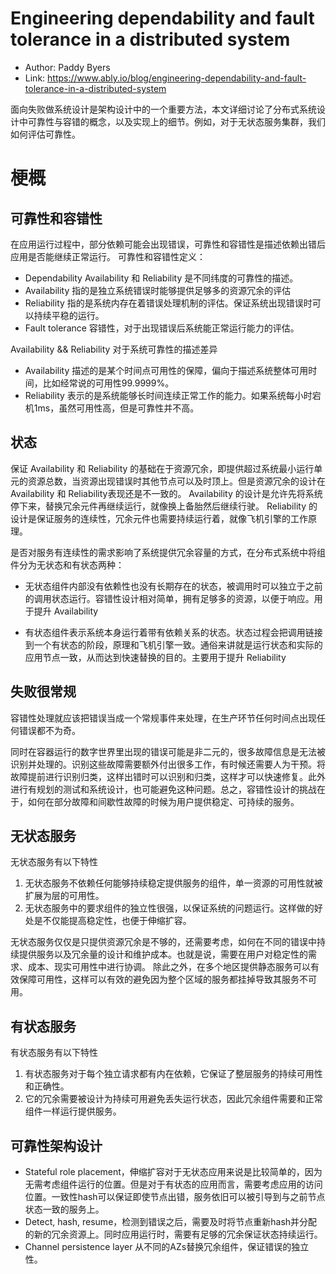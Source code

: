 # Engineering dependability and fault tolerance in a distributed system

* Author: Paddy Byers
* Link: https://www.ably.io/blog/engineering-dependability-and-fault-tolerance-in-a-distributed-system

面向失败做系统设计是架构设计中的一个重要方法，本文详细讨论了分布式系统设计中可靠性与容错的概念，以及实现上的细节。例如，对于无状态服务集群，我们如何评估可靠性。

# 梗概

## 可靠性和容错性

在应用运行过程中，部分依赖可能会出现错误，可靠性和容错性是描述依赖出错后应用是否能继续正常运行。
可靠性和容错性定义：
- Dependability Availability 和 Reliability 是不同纬度的可靠性的描述。
- Availability 指的是独立系统错误时能够提供足够多的资源冗余的评估
- Reliability 指的是系统内存在着错误处理机制的评估。保证系统出现错误时可以持续平稳的运行。
- Fault tolerance 容错性，对于出现错误后系统能正常运行能力的评估。

Availability && Reliability 对于系统可靠性的描述差异
- Availability 描述的是某个时间点可用性的保障，偏向于描述系统整体可用时间，比如经常说的可用性99.9999%。
- Reliability 表示的是系统能够长时间连续正常工作的能力。如果系统每小时宕机1ms，虽然可用性高，但是可靠性并不高。

## 状态
保证 Availability 和 Reliability 的基础在于资源冗余，即提供超过系统最小运行单元的资源总数，当资源出现错误时其他节点可以及时顶上。但是资源冗余的设计在 Availability 和 Reliability表现还是不一致的。
Availability 的设计是允许先将系统停下来，替换冗余元件再继续运行，就像换上备胎然后继续行驶。
Reliability 的设计是保证服务的连续性，冗余元件也需要持续运行着，就像飞机引擎的工作原理。

是否对服务有连续性的需求影响了系统提供冗余容量的方式，在分布式系统中将组件分为无状态和有状态两种：
- 无状态组件内部没有依赖性也没有长期存在的状态，被调用时可以独立于之前的调用状态运行。容错性设计相对简单，拥有足够多的资源，以便于响应。用于提升 Availability

- 有状态组件表示系统本身运行着带有依赖关系的状态。状态过程会把调用链接到一个有状态的阶段，原理和飞机引擎一致。通俗来讲就是运行状态和实际的应用节点一致，从而达到快速替换的目的。主要用于提升 Reliability

## 失败很常规
容错性处理就应该把错误当成一个常规事件来处理，在生产环节任何时间点出现任何错误都不为奇。

同时在容器运行的数字世界里出现的错误可能是非二元的，很多故障信息是无法被识别并处理的。识别这些故障需要额外付出很多工作，有时候还需要人为干预。将故障提前进行识别归类，这样出错时可以识别和归类，这样才可以快速修复。此外进行有规划的测试和系统设计，也可能避免这种问题。总之，容错性设计的挑战在于，如何在部分故障和间歇性故障的时候为用户提供稳定、可持续的服务。


## 无状态服务
无状态服务有以下特性
1. 无状态服务不依赖任何能够持续稳定提供服务的组件，单一资源的可用性就被扩展为层的可用性。
2. 无状态服务中的要求组件的独立性很强，以保证系统的问题运行。这样做的好处是不仅能提高稳定性，也便于伸缩扩容。

无状态服务仅仅是只提供资源冗余是不够的，还需要考虑，如何在不同的错误中持续提供服务以及冗余量的设计和维护成本。也就是说，需要在用户对稳定性的需求、成本、现实可用性中进行协调。
除此之外，在多个地区提供静态服务可以有效保障可用性，这样可以有效的避免因为整个区域的服务都挂掉导致其服务不可用。

## 有状态服务
有状态服务有以下特性
1. 有状态服务对于每个独立请求都有内在依赖，它保证了整层服务的持续可用性和正确性。
2. 它的冗余需要被设计为持续可用避免丢失运行状态，因此冗余组件需要和正常组件一样运行提供服务。

## 可靠性架构设计
- Stateful role placement，伸缩扩容对于无状态应用来说是比较简单的，因为无需考虑组件运行的位置。但是对于有状态的应用而言，需要考虑应用的访问位置。一致性hash可以保证即使节点出错，服务依旧可以被引导到与之前节点状态一致的服务上。
- Detect, hash, resume，检测到错误之后，需要及时将节点重新hash并分配的新的冗余资源上。同时应用运行时，需要有足够的冗余保证状态持续运行。
- Channel persistence layer 从不同的AZs替换冗余组件，保证错误的独立性。







